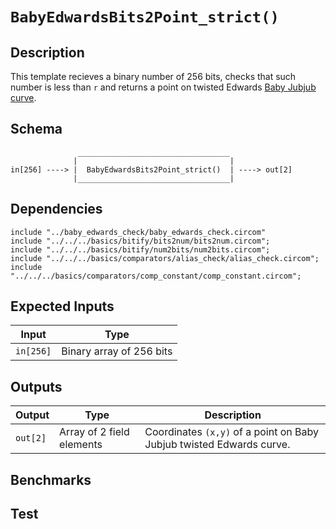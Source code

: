 # `BabyEdwardsBits2Point_strict()`

## Description

This template recieves a binary number of 256 bits, checks that such number is less than `r` and returns a point on twisted Edwards [Baby Jubjub curve](https://github.com/ethereum/EIPs/pull/2494).

## Schema

```
               __________________________________     
              |                                  |
in[256] ----> |  BabyEdwardsBits2Point_strict()  | ----> out[2]
              |__________________________________|     
```

## Dependencies

```
include "../baby_edwards_check/baby_edwards_check.circom"
include "../../../basics/bitify/bits2num/bits2num.circom";
include "../../../basics/bitify/num2bits/num2bits.circom";
include "../../../basics/comparators/alias_check/alias_check.circom";
include "../../../basics/comparators/comp_constant/comp_constant.circom";
```

## Expected Inputs

| Input         | Type                     |
| ------------- | -------------            |
| `in[256]`     | Binary array of 256 bits | <!-- Less than r -->

## Outputs

| Output        | Type                          | Description         |
| ------------- | -------------                 | -------------       | 
| `out[2]`      | Array of 2 field elements     | Coordinates `(x,y)` of a point on Baby Jubjub twisted Edwards curve.|


## Benchmarks 

## Test